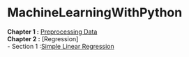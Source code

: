 # MachineLearningWithPython
**Chapter 1 :** [Preprocessing Data](https://github.com/bansalrishi/MachineLearningWithPython/blob/master/01.%20Data%20Pre-Processing.ipynb)  
**Chapter 2 :** [Regression]  
    -  Section 1 :[Simple Linear Regression](https://github.com/bansalrishi/MachineLearningWithPython/blob/master/02.%20Regression.ipynb)  

